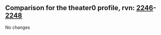 ## Comparison for the theater0 profile, rvn: [2246](https://github.com/PRO100KatYT/FortniteProfileRevisions/tree/main/profiles/theater0/2246%20theater0.json)-[2248](https://github.com/PRO100KatYT/FortniteProfileRevisions/tree/main/profiles/theater0/2248%20theater0.json)

No changes

